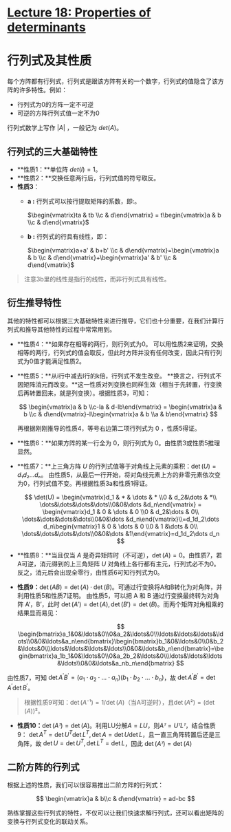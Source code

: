 # [Lecture 18: Properties of determinants](https://ocw.mit.edu/courses/18-06-linear-algebra-spring-2010/resources/lecture-18-properties-of-determinants/)

# **行列式及其性质**

每个方阵都有行列式，行列式是跟该方阵有关的一个数字，行列式的值隐含了该方阵的许多特性。例如：

- 行列式为0的方阵一定不可逆
- 可逆的方阵行列式值一定不为0

行列式数学上写作 $|A|$ ，一般记为 $det(A)$。

## **行列式的三大基础特性**

- **性质1：**单位阵 $det(I)=1$。
- **性质2：**交换任意两行后，行列式值的符号取反。
- **性质3**：
    - **a :** 行列式可以按行提取矩阵的系数，即:。
        
        $\begin{vmatrix}ta & tb \\c & d\end{vmatrix} = t\begin{vmatrix}a & b \\c & d\end{vmatrix}$
        
    - **b :** 行列式的行具有线性，即：
        
        $\begin{vmatrix}a+a' & b+b' \\c & d\end{vmatrix}=\begin{vmatrix}a & b \\c & d\end{vmatrix}+\begin{vmatrix}a' & b' \\c & d\end{vmatrix}$
        

> 注意3b里的线性是指行的线性，而非行列式具有线性。
> 

## **衍生推导特性**

其他的特性都可以根据三大基础特性来进行推导，它们也十分重要，在我们计算行列式和推导其他特性的过程中常常用到。

- **性质4：**如果存在相等的两行，则行列式为0。
可以用性质2来证明，交换相等的两行，行列式的值会取反，但此时方阵并没有任何改变，因此只有行列式为0值才能满足性质2。
- **性质5：**从i行中减去l行的k倍，行列式不发生改变。
**换言之，行列式不因矩阵消元而改变。**这一性质对列变换也同样生效（相当于先转置，行变换后再转置回来，就是列变换）。根据性质3，可知：
    
    $$
    \begin{vmatrix}a & b \\c-la & d-lb\end{vmatrix} = \begin{vmatrix}a & b \\c & d\end{vmatrix}-l\begin{vmatrix}a & b \\a & b\end{vmatrix}
    $$
    
    再根据刚刚推导的性质4，等号右边第二项行列式为 0 ，性质5得证。
    
- **性质6：**如果方阵的某一行全为 0，则行列式为 0。由性质3或性质5推理显然。
- **性质7：**上三角方阵 $U$ 的行列式值等于对角线上元素的乘积：$\det(U) = d₁d₂...dₙ$。
由性质5，从最后一行开始，将对角线元素上方的非零元素依次变为0，行列式值不变。再根据性质3a和性质1得证。
    
    $$
    \det(U) = \begin{vmatrix}d_1 & * & \dots & * \\0 & d_2&\dots & *\\ \dots&\dots&\dots&\dots\\0&0&\dots &d_n\end{vmatrix} = \begin{vmatrix}d_1 & 0 & \dots & 0 \\0 & d_2&\dots & 0\\ \dots&\dots&\dots&\dots\\0&0&\dots &d_n\end{vmatrix}\\=d_1d_2\dots d_n\begin{vmatrix}1 & 0 & \dots & 0 \\0 & 1 &\dots & 0\\ \dots&\dots&\dots&\dots\\0&0&\dots &1\end{vmatrix}=d_1d_2\dots d_n
    $$
    
- **性质8：**当且仅当 $A$ 是奇异矩阵时（不可逆），$\det(A) = 0$。由性质7，若A可逆，消元得到的上三角矩阵 $U$ 对角线上各行都有主元，行列式必不为0。反之，消元后会出现全零行，由性质6可知行列式为0。
- **性质9：**$\det(AB) = \det(A)·\det(B$)。可通过行变换将A和B转化为对角阵，并利用性质5和性质7证明。
由性质5，可以把 A 和 B 通过行变换最终转为对角阵 A‘，B’，此时 $\det(A')=\det(A),\det(B')=\det(B)$。而两个矩阵对角相乘的结果显而易见：
    
    $$
    \begin{bmatrix}a_1&0&\ldots&0\\0&a_2&\ldots&0\\\ldots&\ldots&\ldots&\ldots\\0&0&\ldots&a_n\end{bmatrix}\begin{bmatrix}b_1&0&\ldots&0\\0&b_2&\ldots&0\\\ldots&\ldots&\ldots&\ldots\\0&0&\ldots&b_n\end{bmatrix}=\begin{bmatrix}a_1b_1&0&\ldots&0\\0&a_2b_2&\ldots&0\\\ldots&\ldots&\ldots&\ldots\\0&0&\ldots&a_nb_n\end{bmatrix}
    $$
    

由性质7，可知 $\det A^\prime B^\prime=(a_1\cdot a_2\cdot\ldots\cdot a_n)(b_1\cdot b_2\cdot\ldots\cdot b_n)$，故 $\det A^{\prime}B^{\prime}=\det A^{\prime}\det B^{\prime}$。

> 根据性质9可知：$\det(A⁻¹) = 1/\det(A)$（当A可逆时），且$\det(A²) = (\det(A))²$。
> 
- **性质10：**$\det(Aᵀ) = \det(A)$。利用LU分解$A = LU$，则$Aᵀ = UᵀLᵀ$，结合性质9：
$\det A^T=\det U^T\det L^T,\det A=\det U\det L$，且一直三角阵转置后还是三角阵，故 $\det U=\det U^T,\det L^T=\det L$，因此 $\det(Aᵀ) = \det(A)$

## **二阶方阵的行列式**

根据上述的性质，我们可以很容易推出二阶方阵的行列式：

$$
\begin{vmatrix}a & b\\c & d\end{vmatrix} = ad-bc
$$

熟练掌握这些行列式的特性，不仅可以让我们快速求解行列式，还可以看出矩阵的变换与行列式变化的联动关系。